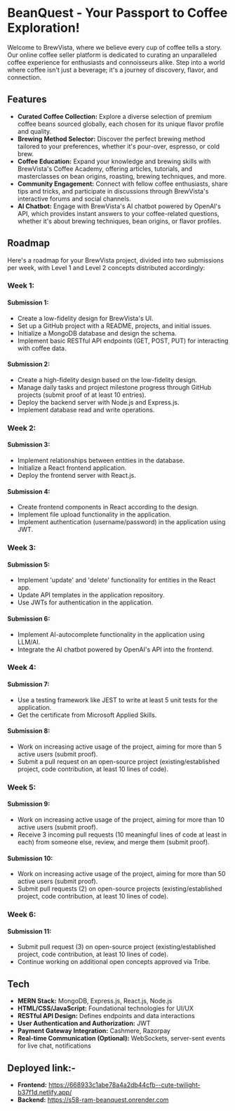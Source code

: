 # BeanQuest - Your Passport to Coffee Exploration!

Welcome to BrewVista, where we believe every cup of coffee tells a story. Our online coffee seller platform is dedicated to curating an unparalleled coffee experience for enthusiasts and connoisseurs alike. Step into a world where coffee isn't just a beverage; it's a journey of discovery, flavor, and connection.

## Features

- **Curated Coffee Collection:** Explore a diverse selection of premium coffee beans sourced globally, each chosen for its unique flavor profile and quality.
- **Brewing Method Selector:** Discover the perfect brewing method tailored to your preferences, whether it's pour-over, espresso, or cold brew.
- **Coffee Education:** Expand your knowledge and brewing skills with BrewVista's Coffee Academy, offering articles, tutorials, and masterclasses on bean origins, roasting, brewing techniques, and more.
- **Community Engagement:** Connect with fellow coffee enthusiasts, share tips and tricks, and participate in discussions through BrewVista's interactive forums and social channels.
- **AI Chatbot:** Engage with BrewVista's AI chatbot powered by OpenAI's API, which provides instant answers to your coffee-related questions, whether it's about brewing techniques, bean origins, or flavor profiles.

## Roadmap

Here's a roadmap for your BrewVista project, divided into two submissions per week, with Level 1 and Level 2 concepts distributed accordingly:

### Week 1:

#### Submission 1:
- Create a low-fidelity design for BrewVista's UI.
- Set up a GitHub project with a README, projects, and initial issues.
- Initialize a MongoDB database and design the schema.
- Implement basic RESTful API endpoints (GET, POST, PUT) for interacting with coffee data.

#### Submission 2:
- Create a high-fidelity design based on the low-fidelity design.
- Manage daily tasks and project milestone progress through GitHub projects (submit proof of at least 10 entries).
- Deploy the backend server with Node.js and Express.js.
- Implement database read and write operations.

### Week 2:

#### Submission 3:
- Implement relationships between entities in the database.
- Initialize a React frontend application.
- Deploy the frontend server with React.js.

#### Submission 4:
- Create frontend components in React according to the design.
- Implement file upload functionality in the application.
- Implement authentication (username/password) in the application using JWT.

### Week 3:

#### Submission 5:
- Implement 'update' and 'delete' functionality for entities in the React app.
- Update API templates in the application repository.
- Use JWTs for authentication in the application.

#### Submission 6:
- Implement AI-autocomplete functionality in the application using LLM/AI.
- Integrate the AI chatbot powered by OpenAI's API into the frontend.

### Week 4:

#### Submission 7:
- Use a testing framework like JEST to write at least 5 unit tests for the application.
- Get the certificate from Microsoft Applied Skills.

#### Submission 8:
- Work on increasing active usage of the project, aiming for more than 5 active users (submit proof).
- Submit a pull request on an open-source project (existing/established project, code contribution, at least 10 lines of code).

### Week 5:

#### Submission 9:
- Work on increasing active usage of the project, aiming for more than 10 active users (submit proof).
- Receive 3 incoming pull requests (10 meaningful lines of code at least in each) from someone else, review, and merge them (submit proof).

#### Submission 10:
- Work on increasing active usage of the project, aiming for more than 50 active users (submit proof).
- Submit pull requests (2) on open-source projects (existing/established project, code contribution, at least 10 lines of code).

### Week 6:

#### Submission 11:
- Submit pull request (3) on open-source project (existing/established project, code contribution, at least 10 lines of code).
- Continue working on additional open concepts approved via Tribe.

## Tech

- **MERN Stack:** MongoDB, Express.js, React.js, Node.js
- **HTML/CSS/JavaScript:** Foundational technologies for UI/UX
- **RESTful API Design:** Defines endpoints and data interactions
- **User Authentication and Authorization:** JWT
- **Payment Gateway Integration:** Cashmere, Razorpay
- **Real-time Communication (Optional):** WebSockets, server-sent events for live chat, notifications


## Deployed link:- 
- **Frontend:** https://668933c1abe78a4a2db44cfb--cute-twilight-b37f1d.netlify.app/
- **Backend:** https://s58-ram-beanquest.onrender.com
